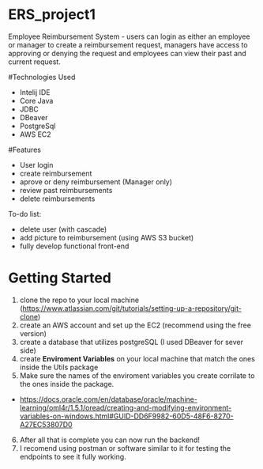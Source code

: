 # ERS_project1
Employee Reimbursement System - users can login as either an employee or manager to create a reimbursement request, managers have access to approving or denying the request and employees can view their past and current request.

#Technologies Used
- Intelij IDE
- Core Java
- JDBC
- DBeaver
- PostgreSql
- AWS EC2

#Features
- User login
- create reimbursement
- aprove or deny reimbursement (Manager only)
- review past reimbursements
- delete reimbursements

To-do list:
- delete user (with cascade)
- add picture to reimbursement (using AWS S3 bucket)
- fully develop functional front-end

# Getting Started 
1. clone the repo to your local machine (https://www.atlassian.com/git/tutorials/setting-up-a-repository/git-clone)
2. create an AWS account and set up the EC2 (recommend using the free version) 
3. create a database that utilizes postgreSQL (I used DBeaver for sever side) 
4. create **Enviroment Variables** on your local machine that match the ones inside the Utils package 
5. Make sure the names of the enviroment variables you create corrilate to the ones inside the package.
  - https://docs.oracle.com/en/database/oracle/machine-learning/oml4r/1.5.1/oread/creating-and-modifying-environment-variables-on-windows.html#GUID-DD6F9982-60D5-48F6-8270-A27EC53807D0
6. After all that is complete you can now run the backend! 
7. I recomend using postman or software similar to it for testing the endpoints to see it fully working.
